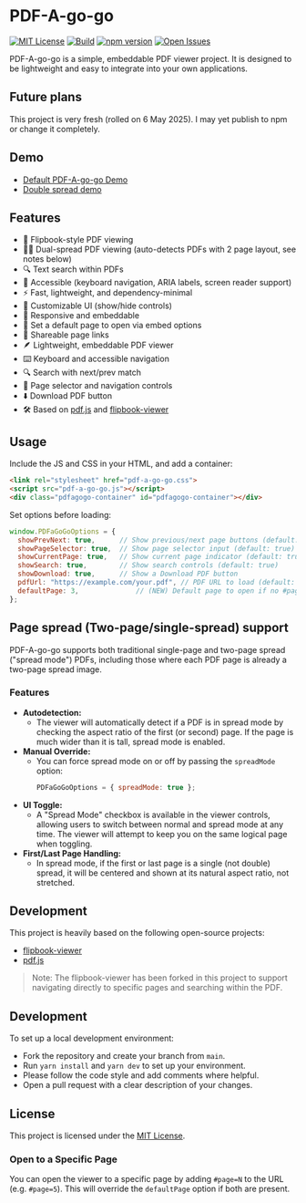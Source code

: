 # PDF-A-go-go

[![MIT License](https://img.shields.io/badge/license-MIT-blue.svg)](LICENSE)
[![Build](https://img.shields.io/badge/build-passing-brightgreen.svg)](https://github.com/khawkins98/PDF-A-go-go/actions)
[![npm version](https://img.shields.io/npm/v/pdf-a-go-go.svg?style=flat)](https://www.npmjs.com/package/pdf-a-go-go)
[![Open Issues](https://img.shields.io/github/issues/khawkins98/PDF-A-go-go.svg)](https://github.com/khawkins98/PDF-A-go-go/issues)

PDF-A-go-go is a simple, embeddable PDF viewer project. It is designed to be lightweight and easy to integrate into your own applications.

## Future plans

This project is very fresh (rolled on 6 May 2025). I may yet publish to npm or change it completely.

## Demo

- [Default PDF-A-go-go Demo](https://github.com/khawkins98/PDF-A-go-go#demo)
- [Double spread demo](https://github.com/khawkins98/PDF-A-go-go/double-spread.html#page=4)

## Features

- 📖 Flipbook-style PDF viewing
- 📄📄 Dual-spread PDF viewing (auto-detects PDFs with 2 page layout, see notes below)
- 🔍 Text search within PDFs
- 🦾 Accessible (keyboard navigation, ARIA labels, screen reader support)
- ⚡ Fast, lightweight, and dependency-minimal
- 🎨 Customizable UI (show/hide controls)
- 📱 Responsive and embeddable
- 🎯 Set a default page to open via embed options
- 🔗 Shareable page links
- 🪶 Lightweight, embeddable PDF viewer
- ⌨️ Keyboard and accessible navigation
- 🔍 Search with next/prev match
- 📑 Page selector and navigation controls
- ⬇️ Download PDF button
- 🛠️ Based on [pdf.js](https://github.com/mozilla/pdf.js) and [flipbook-viewer](https://github.com/theproductiveprogrammer/flipbook-viewer)


## Usage

Include the JS and CSS in your HTML, and add a container:

```html
<link rel="stylesheet" href="pdf-a-go-go.css">
<script src="pdf-a-go-go.js"></script>
<div class="pdfagogo-container" id="pdfagogo-container"></div>
```

Set options before loading:

```js
window.PDFaGoGoOptions = {
  showPrevNext: true,      // Show previous/next page buttons (default: true)
  showPageSelector: true,  // Show page selector input (default: true)
  showCurrentPage: true,   // Show current page indicator (default: true)
  showSearch: true,        // Show search controls (default: true)
  showDownload: true,      // Show a Download PDF button
  pdfUrl: "https://example.com/your.pdf", // PDF URL to load (default: sample PDF)
  defaultPage: 3,              // (NEW) Default page to open if no #page=N in URL (1-based)
};
```

## Page spread (Two-page/single-spread) support

PDF-A-go-go supports both traditional single-page and two-page spread ("spread mode") PDFs, including those where each PDF page is already a two-page spread image.

### Features

- **Autodetection:**
  - The viewer will automatically detect if a PDF is in spread mode by checking the aspect ratio of the first (or second) page. If the page is much wider than it is tall, spread mode is enabled.
- **Manual Override:**
  - You can force spread mode on or off by passing the `spreadMode` option:
    ```js
    PDFaGoGoOptions = { spreadMode: true };
    ```
- **UI Toggle:**
  - A "Spread Mode" checkbox is available in the viewer controls, allowing users to switch between normal and spread mode at any time. The viewer will attempt to keep you on the same logical page when toggling.
- **First/Last Page Handling:**
  - In spread mode, if the first or last page is a single (not double) spread, it will be centered and shown at its natural aspect ratio, not stretched.

## Development

This project is heavily based on the following open-source projects:

- [flipbook-viewer](https://github.com/theproductiveprogrammer/flipbook-viewer/)
- [pdf.js](https://github.com/mozilla/pdf.js)

> Note: The flipbook-viewer has been forked in this project to support navigating directly to specific pages and searching within the PDF.

## Development

To set up a local development environment:

- Fork the repository and create your branch from `main`.
- Run `yarn install` and `yarn dev` to set up your environment.
- Please follow the code style and add comments where helpful.
- Open a pull request with a clear description of your changes.

## License

This project is licensed under the [MIT License](LICENSE).

### Open to a Specific Page

You can open the viewer to a specific page by adding `#page=N` to the URL (e.g. `#page=5`).
This will override the `defaultPage` option if both are present.